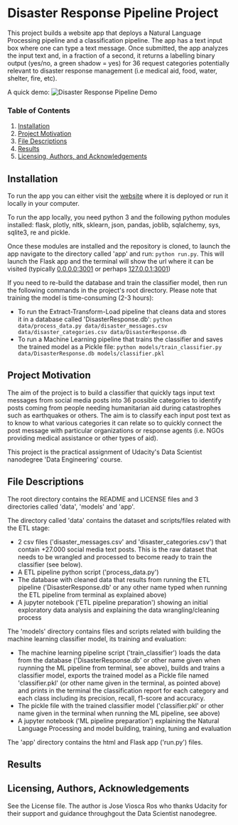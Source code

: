 # Disaster Response Pipeline Project
This project builds a website app that deploys a Natural Language Processing pipeline and a classification pipeline. The app has a text input box where one can type a text message. Once submitted, the app analyzes the input text and, in a fraction of a second, it returns a labelling binary output (yes/no, a green shadow = yes) for 36 request categories potentially relevant to disaster response management (i.e medical aid, food, water, shelter, fire, etc).

A quick demo:
![Disaster Response Pipeline Demo](img/demo.gif)

### Table of Contents

1. [Installation](#installation)
2. [Project Motivation](#motivation)
3. [File Descriptions](#files)
4. [Results](#results)
5. [Licensing, Authors, and Acknowledgements](#licensing)

## Installation <a name="installation"></a>

To run the app you can either visit the [website](url) where it is deployed or run it locally in your computer.

To run the app locally, you need python 3 and the following python modules installed: flask, plotly, nltk, sklearn, json, pandas, joblib, sqlalchemy, sys, sqlite3, re and pickle.

Once these modules are installed and the repository is cloned, to launch the app navigate to the directory called 'app' and run: `python run.py`. This will launch the Flask app and the terminal will show the url where it can be visited (typically [0.0.0.0:3001](http://0.0.0.0:3001/) or perhaps [127.0.0.1:3001](http://127.0.0.1:3001/))

If you need to re-build the database and train the classifier model, then run the following commands in the project's root directory. Please note that training the model is time-consuming (2-3 hours):

- To run the Extract-Transform-Load pipeline that cleans data and stores it in a database called 'DisasterResponse.db':
    `python data/process_data.py data/disaster_messages.csv data/disaster_categories.csv data/DisasterResponse.db`
- To run a Machine Learning pipeline that trains the classifier and saves the trained model as a Pickle file:
    `python models/train_classifier.py data/DisasterResponse.db models/classifier.pkl`

## Project Motivation<a name="motivation"></a>

The aim of the project is to build a classifier that quickly tags input text messages from social media posts into 36 possible categories to identify posts coming from people needing humanitarian aid during catastrophes such as earthquakes or others. The aim is to classify each input post text as to know to what various categories it can relate so to quickly connect the post message with particular organizations or response agents (i.e. NGOs providing medical assistance or other types of aid).

This project is the practical assignment of Udacity's Data Scientist nanodegree 'Data Engineering' course. 

## File Descriptions <a name="files"></a>

The root directory contains the README and LICENSE files and 3 directories called 'data', 'models' and 'app'.

The directory called 'data' contains the dataset and scripts/files related with the ETL stage:
- 2 csv files ('disaster_messages.csv' and 'disaster_categories.csv') that contain +27.000 social media text posts. This is the raw dataset that needs to be wrangled and processed to become ready to train the classifier (see below).
- A ETL pipeline python script ('process_data.py')
- The database with cleaned data that results from running the ETL pipeline ('DisasterResponse.db' or any other name typed when running the ETL pipeline from terminal as explained above)
- A jupyter notebook ('ETL pipeline preparation') showing an initial exploratory data analysis and explaining the data wrangling/cleaning process

The 'models' directory contains files and scripts related with building the machine learning classifier model, its training and evaluation:
- The machine learning pipeline script ('train_classifier') loads the data from the database ('DisasterResponse.db' or other name given when ruynning the ML pipeline from terminal, see above), builds and trains a classifier model, exports the trained model as a Pickle file named 'classifier.pkl' (or other name given in the terminal, as pointed above) and prints in the terminal the classification report for each category and each class including its precision, recall, f1-score and accuracy.
- The pickle file with the trained classifier model ('classifier.pkl' or other name given in the terminal when running the ML pipeline, see above)
- A jupyter notebook ('ML pipeline preparation') explaining the Natural Language Processing and model building, training, tuning and evaluation

The 'app' directory contains the html and Flask app ('run.py') files.

## Results<a name="results"></a>

## Licensing, Authors, Acknowledgements<a name="licensing"></a>
See the License file. The author is Jose Viosca Ros who thanks Udacity for their support and guidance throughgout the Data Scientist nanodegree.
